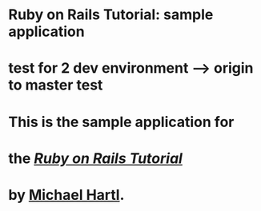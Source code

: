 # Ruby on Rails Tutorial: sample application
# test for 2 dev environment --> origin to master test
# This is the sample application for
# the [*Ruby on Rails Tutorial*](http://railstutorial.org/)
# by [Michael Hartl](http://michaelhartl.com/).
